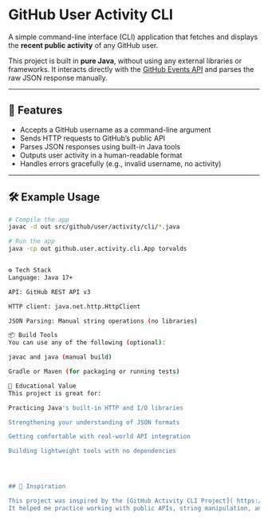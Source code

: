 # GitHub User Activity CLI

A simple command-line interface (CLI) application that fetches and displays the **recent public activity** of any GitHub user.

This project is built in **pure Java**, without using any external libraries or frameworks. It interacts directly with the [GitHub Events API](https://docs.github.com/en/rest/activity/events?apiVersion=2022-11-28) and parses the raw JSON response manually.

---

## 🚀 Features

- Accepts a GitHub username as a command-line argument
- Sends HTTP requests to GitHub’s public API
- Parses JSON responses using built-in Java tools
- Outputs user activity in a human-readable format
- Handles errors gracefully (e.g., invalid username, no activity)

---

## 🛠 Example Usage

```bash
# Compile the app
javac -d out src/github/user/activity/cli/*.java

# Run the app
java -cp out github.user.activity.cli.App torvalds


⚙️ Tech Stack
Language: Java 17+

API: GitHub REST API v3

HTTP client: java.net.http.HttpClient

JSON Parsing: Manual string operations (no libraries)

📦 Build Tools
You can use any of the following (optional):

javac and java (manual build)

Gradle or Maven (for packaging or running tests)

🧠 Educational Value
This project is great for:

Practicing Java's built-in HTTP and I/O libraries

Strengthening your understanding of JSON formats

Getting comfortable with real-world API integration

Building lightweight tools with no dependencies




## 🌱 Inspiration

This project was inspired by the [GitHub Activity CLI Project]( https://roadmap.sh/projects/github-user-activity ) from [roadmap.sh](https://roadmap.sh).  
It helped me practice working with public APIs, string manipulation, and building a clean command-line interface in Java without external libraries.

